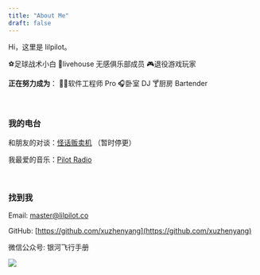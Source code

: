 ```yaml
---
title: "About Me"
draft: false
---
```


Hi，这里是 lilpilot。

⚽足球战术小白 🥁livehouse 无感俱乐部成员 🎮退役游戏玩家

**正在努力成为**： 👨‍💻软件工程师 Pro 🎧卧室 DJ 🍸厨房 Bartender

&nbsp;

### 我的电台

和朋友的对谈：[怪话贩卖机](https://y.music.163.com/m/radio?id=793244386) （暂时停更）

我最爱的音乐：[Pilot Radio](https://y.music.163.com/m/radio?id=795032043)

&nbsp;

### 找到我

Email: master@lilpilot.co

GitHub: [https://github.com/xuzhenyang](https://github.com/xuzhenyang)

微信公众号: 银河飞行手册

![](https://p9-tt.byteimg.com/origin/pgc-image/199840586b9d4213941c0b7706b048bb.jpg)